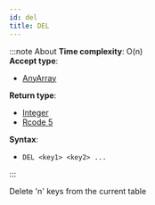 ```yaml
---
id: del
title: DEL
---
```


:::note About
**Time complexity**: O(n)  
**Accept type**:

- [AnyArray](../../protocol/data-types#any-array)

**Return type**:

- [Integer](../../protocol/skyhash#unsigned-integers-)
- [Rcode 5](../../protocol/response-codes)

**Syntax**:

- `DEL <key1> <key2> ...`

:::

Delete 'n' keys from the current table
